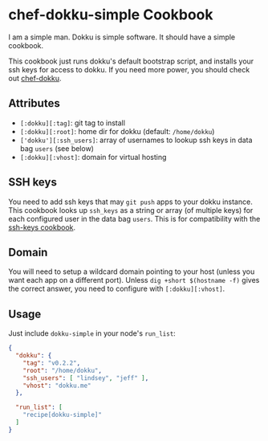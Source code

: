 # chef-dokku-simple Cookbook

I am a simple man. Dokku is simple software. It should have a simple
cookbook.

This cookbook just runs dokku's default bootstrap script, and installs
your ssh keys for access to dokku. If you need more power, you should
check out [chef-dokku](https://github.com/fgrehm/chef-dokku).

## Attributes

- `[:dokku][:tag]`: git tag to install
- `[:dokku][:root]`: home dir for dokku (default: `/home/dokku`)
- `['dokku'][:ssh_users]`: array of usernames to lookup ssh keys in
  data bag `users` (see below)
- `[:dokku][:vhost]`: domain for virtual hosting

## SSH keys

You need to add ssh keys that may `git push` apps to your dokku
instance. This cookbook looks up `ssh_keys` as a string or array (of
multiple keys) for each configured user in the data bag `users`. This
is for compatibility with the
[ssh-keys cookbook](https://github.com/nickola/chef-ssh-keys).

## Domain

You will need to setup a wildcard domain pointing to your host (unless
you want each app on a different port). Unless `dig +short $(hostname -f)`
gives the correct answer, you need to configure with `[:dokku][:vhost]`.

## Usage

Just include `dokku-simple` in your node's `run_list`:

```json
{
  "dokku": {
    "tag": "v0.2.2",
    "root": "/home/dokku",
    "ssh_users": [ "lindsey", "jeff" ],
    "vhost": "dokku.me"
  },

  "run_list": [
    "recipe[dokku-simple]"
  ]
}
```
